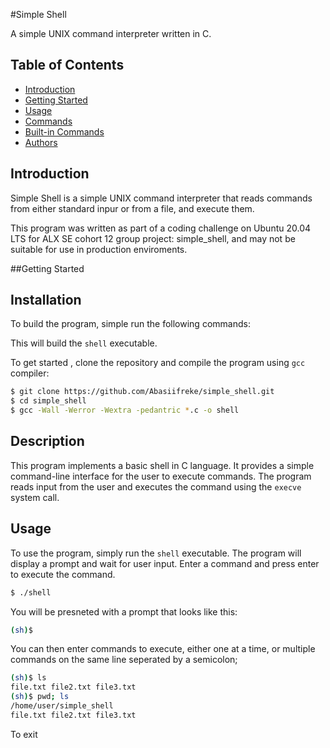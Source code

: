 #Simple Shell

A simple UNIX command interpreter written in C.

## Table of Contents

- [Introduction](#introduction)
- [Getting Started](#getting-started)
- [Usage](#usage)
- [Commands](#commands)
- [Built-in Commands](#built-in-commands)
- [Authors](#authors)

## Introduction

Simple Shell is a simple UNIX command interpreter that reads commands from either standard inpur or from a file, and execute them.

This program was written as part of a coding challenge on Ubuntu 20.04 LTS for ALX SE cohort 12 group project: simple\_shell, and may not be suitable for use in production enviroments.

##Getting Started

## Installation

To build the program, simple run the following commands:

This will build the `shell` executable.

To get started , clone the repository and compile the program using `gcc` compiler:

```bash
$ git clone https://github.com/Abasiifreke/simple_shell.git
$ cd simple_shell
$ gcc -Wall -Werror -Wextra -pedantric *.c -o shell
```

## Description

This program implements a basic shell in C language. It provides a simple command-line interface for the user to execute commands. The program reads input from the user and executes the command using the `execve` system call.

## Usage

To use the program, simply run the `shell` executable. The program will display a prompt and wait for user input. Enter a command and press enter to execute the command.

```bash
$ ./shell
```

You will be presneted with a prompt that looks like this:

```bash
(sh)$ 
```
You can then enter commands to execute, either one at a time, or multiple commands on the same line seperated by a semicolon;

```bash
(sh)$ ls
file.txt file2.txt file3.txt
(sh)$ pwd; ls
/home/user/simple_shell
file.txt file2.txt file3.txt
```

To exit
